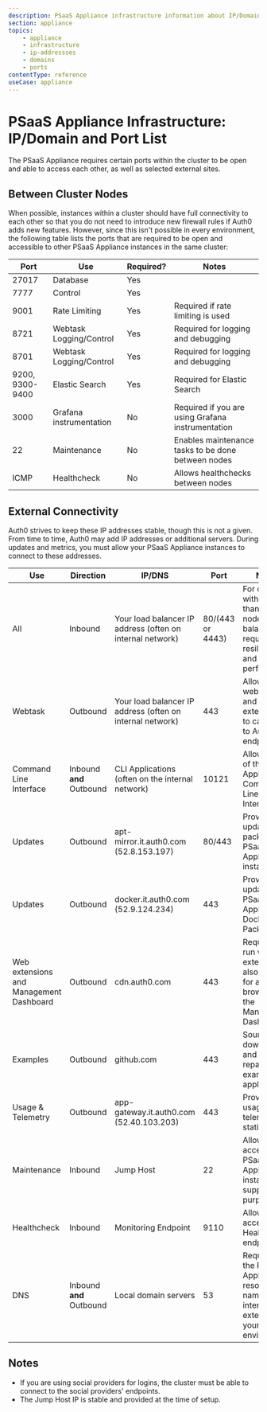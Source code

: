 ```yaml
---
description: PSaaS Appliance infrastructure information about IP/Domain and Port Usage
section: appliance
topics:
    - appliance
    - infrastructure
    - ip-addressses
    - domains
    - ports
contentType: reference
useCase: appliance
---
```


<!-- markdownlint-disable MD033 -->

# PSaaS Appliance Infrastructure: IP/Domain and Port List

The PSaaS Appliance requires certain ports within the cluster to be open and able to access each other, as well as selected external sites.

## Between Cluster Nodes

When possible, instances within a cluster should have full connectivity to each other so that you do not need to introduce new firewall rules if Auth0 adds new features. However, since this isn't possible in every environment, the following table lists the ports that are required to be open and accessible to other PSaaS Appliance instances in the same cluster:

<table class="table">
  <thead>
  <tr>
    <th>Port</th>
    <th>Use</th>
    <th>Required?</th>
    <th>Notes</th>
  </tr>
  </thead>
  <tbody>
  <tr>
    <td>27017</td>
    <td>Database</td>
    <td>Yes</td>
    <td></td>
  </tr>
  <tr>
    <td>7777</td>
    <td>Control</td>
    <td>Yes</td>
    <td></td>
  </tr>
  <tr>
    <td>9001</td>
    <td>Rate Limiting</td>
    <td>Yes</td>
    <td>Required if rate limiting is used</td>
  </tr>
  <tr>
    <td>8721</td>
    <td>Webtask Logging/Control</td>
    <td>Yes</td>
    <td>Required for logging and debugging</td>
  </tr>
  <tr>
    <td>8701</td>
    <td>Webtask Logging/Control</td>
    <td>Yes</td>
    <td>Required for logging and debugging</td>
  </tr>
  <tr>
    <td>9200, 9300-9400</td>
    <td>Elastic Search</td>
    <td>Yes</td>
    <td>Required for Elastic Search</td>
  </tr> 
   <tr>
    <td>3000</td>
    <td>Grafana instrumentation</td>
    <td>No</td>
    <td>Required if you are using Grafana instrumentation</td>
  </tr>  
  <tr>
    <td>22</td>
    <td>Maintenance</td>
    <td>No</td>
    <td>Enables maintenance tasks to be done between nodes</td>
  </tr>
  <tr>
    <td>ICMP</td>
    <td>Healthcheck</td>
    <td>No</td>
    <td>Allows healthchecks between nodes</td>
  </tr>
  </tbody>
</table>

## External Connectivity

Auth0 strives to keep these IP addresses stable, though this is not a given. From time to time, Auth0 may add IP addresses or additional servers. During updates and metrics, you must allow your PSaaS Appliance instances to connect to these addresses.

<table class="table">
  <thead>
  <tr>
    <th>Use</th>
    <th>Direction</th>
    <th>IP/DNS</th>
    <th>Port</th>
    <th>Notes</th>
    <th>Required?</th>
  </tr>
  </thead>
  <tbody>
  <tr>
    <td>All</td>
    <td>Inbound</td>
    <td>Your load balancer IP address (often on internal network)</td>
    <td>80/(443 or 4443)</td>
    <td>For clusters with more than one node, a load balancer is required for resiliency and performance</td>
    <td>Yes</td>
  </tr>
  <tr>
    <td>Webtask</td>
    <td>Outbound</td>
    <td>Your load balancer IP address (often on internal network)</td>
    <td>443</td>
    <td>Allows rules, webtasks, and extensions to call back to Auth0 endpoints</td>
    <td>Yes</td>
  </tr>
  <tr>
    <td>Command Line Interface</td>
    <td>Inbound <b>and</b> Outbound</td>
    <td>CLI Applications (often on the internal network)</td>
    <td>10121</td>
    <td>Allows use of the PSaaS Appliance Command Line Interface</td>
    <td>No</td>
  </tr>
  <tr>
    <td>Updates</td>
    <td>Outbound</td>
    <td>apt-mirror.it.auth0.com (52.8.153.197)</td>
    <td>80/443</td>
    <td>Provides update packages for PSaaS Appliance instances</td>
    <td>Yes</td>
  </tr>
  <tr>
    <td>Updates</td>
    <td>Outbound</td>
    <td>docker.it.auth0.com (52.9.124.234)</td>
    <td>443</td>
    <td>Provides updates for PSaaS Appliance Docker Packages</td>
    <td>Yes</td>
  </tr>
  <tr>
    <td>Web extensions and Management Dashboard</td>
    <td>Outbound</td>
    <td>cdn.auth0.com</td>
    <td>443</td>
    <td>Required to run web extensions; also required for admins to browse to the Management Dashboard</td>
    <td>Yes</td>
  </tr>
  <tr>
    <td>Examples</td>
    <td>Outbound</td>
    <td>github.com</td>
    <td>443</td>
    <td>Source to download and repackage example applications</td>
    <td>No</td>
  </tr>
  <tr>
    <td>Usage & Telemetry</td>
    <td>Outbound</td>
    <td>app-gateway.it.auth0.com (52.40.103.203)</td>
    <td>443</td>
    <td>Provides usage and telemetry statistics</td>
    <td>Yes</td>
  </tr>
  <tr>
    <td>Maintenance</td>
    <td>Inbound</td>
    <td>Jump Host</td>
    <td>22</td>
    <td>Allows access to PSaaS Appliance instances for support purposes</td>
    <td>No</td>
  </tr>
  <tr>
    <td>Healthcheck  </td>
    <td>Inbound</td>
    <td>Monitoring Endpoint</td>
    <td>9110</td>
    <td>Allows access to Healthcheck endpoints</td>
    <td>No</td>
  </tr>
  <tr>
    <td>DNS</td>
    <td>Inbound <b>and</b> Outbound</td>
    <td>Local domain servers</td>
    <td>53</td>
    <td>Required by the PSaaS Appliance to resolve host names internal and external to your environment</td>
    <td>Yes</td>
  </tr>
  </tbody>
</table>

## Notes

* If you are using social providers for logins, the cluster must be able to connect to the social providers' endpoints.
* The Jump Host IP is stable and provided at the time of setup.
